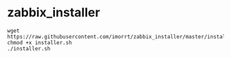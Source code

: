 # zabbix_installer
```
wget https://raw.githubusercontent.com/imorrt/zabbix_installer/master/installer.sh
chmod +x installer.sh
./installer.sh
```
